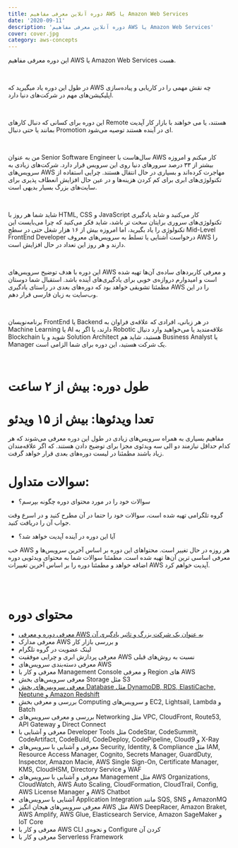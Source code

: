```yaml
---
title: دوره آنلاین معرفی مفاهیم AWS یا Amazon Web Services
date: '2020-09-11'
description: 'دوره آنلاین معرفی مفاهیم AWS یا Amazon Web Services'
cover: cover.jpg
category: aws-concepts
---
```


این دوره معرفی مفاهیم AWS یا Amazon Web Services هست.

<br />

در طول این دوره یاد میگیرید که AWS چه نقش مهمی را در کاریابی و پیاده‌سازی اپلیکیشن‌های مهم در شرکت‌های دنیا دارد.

<br />

این دوره برای کسانی که دنبال کارهای Remote هستند، یا می خواهند با بازار کار آپدیت بمانند یا حتی دنبال Promotion ای در آینده هستند توصیه می‌شود.

<br />

من به عنوان Senior Software Engineer سال‌هاست با AWS کار میکنم و امروزه بیشتر از ۳۳ درصد سرورهای دنیا روی این سرویس قرار دارد. شرکت‌های زیادی به سرویس‌های AWS مهاجرت کرده‌اند و بسیاری در حال انتقال هستند. چرایی استفاده از تکنولوژی‌های ابری برای کم کردن هزینه‌ها و در عین حال افزایش انعطاف پذیری برای سایت‌های بزرگ بسیار بدیهی است.

<br />

شاید شما هر روز با HTML, CSS و JavaScript کار می‌کنید و شاید یادگیری تکنولوژی‌های سروری برایتان سخت تر باشد، شاید فکر می‌کنید که چرا می‌بایست این تکنولوژی را یاد بگیرید، اما امروزه بیش از ۱۶ هزار شغل حتی در سطح Mid-Level FrontEnd Developer درخواست آشنایی یا تسلط به سرویس‌های معروف AWS را دارند و هر روز این تعداد در حال افزایش است.

<br />

این دوره با هدف توضیح سرویس‌های AWS و معرفی کاربرد‌های ساده‌ی آن‌ها تهیه شده است و امیدوارم دروازه‌ی خوبی برای یادگیری‌های آینده باشد. استقبال شما دوستان مطمئنا تشویقی خواهد بود که دوره‌های بعدی در راستای یادگیری AWS را در این وب‌سایت به زبان فارسی قرار دهم.

<br />

برنامه‌نویسان FrontEnd یا Backend در هر زبانی، افرادی که علاقه‌ی فراوان به Machine Learning یا AI دارند، یا اگر به Robotic علاقه‌مندید یا می‌خواهید وارد دنیال Blockchain شوید و یا Solution Architect هستید، شاید هم Business Analyst یا Manager یک شرکت هستید، این دوره برای شما الزامی است.

<br />

# طول دوره: بیش از ۲ ساعت

# تعدا ویدئو‌ها: بیش از ۱۵ ویدئو

مفاهیم بسیاری به همراه سرویس‌های زیادی در طول این دوره معرفی می‌شوند که هر کدام حداقل نیازمند دو الی سه ویدئوی مجزا برای توضیح دادن هستند. که اگر علاقه‌مندان زیاد باشند مطمئنا در لیست دوره‌های بعدی قرار خواهد گرفت.

# سوالات متداول:

- سوالات خود را در مورد محتوای دوره چگونه بپرسم؟

گروه تلگرامی تهیه شده است، سوالات خود را حتما در آن مطرح کنید و در اسرع وقت جواب آن را دریافت کنید.

- آیا این دوره در آینده آپدیت خواهد شد؟

خب AWS هر روزه در حال تغییر است. محتواهای این دوره بر اساس آخرین سرویس‌ها و معرفی اساسی ترین آن‌ها تهیه شده است. مطمئنا سوالات شما به محتوای ویدئویی دوره اضافه خواهد و مطمئنا دوره را بر اساس آخرین تغییرات AWS آپدیت خواهم کرد.

<br />
<br />

# محتوای دوره

<div class="course-items">

- [معرفی دوره و معرفی AWS به عنوان یک شرکت بزرگ و تاثیر یادگیری آن](/introduction-to-aws)
- معرفی مدارک AWS و بررسی بازار کار
- لینک عضویت در گروه تلگرام
- معرفی پردازش ابری و چرایی موفقیت AWS نسبت به روش‌های قبلی
- معرفی دسته‌بندی سرویس‌های AWS
- معرفی و کار با Management Console و معرفی Region های AWS
- معرفی سرویس‌های بخش Storage مثل S3
- [معرفی سرویس‌های بخش Database مثل DynamoDB, RDS, ElastiCache, Neptune و ‌Amazon Redshift](/amazon-web-services-databases-dynamodb-rds)
- بررسی و معرفی بخش Computing و سرویس‌های EC2, Lightsail, Lambda و Batch
- بررسی و معرفی سرویس‌های Networking مثل VPC, CloudFront, Route53, API Gateway و Direct Connect
- معرفی و آشنایی با Developer Tools مثل CodeStar, CodeSummit, CodeArtifact, CodeBuild, CodeDeploy, CodePipeline, Cloud9 و X-Ray
- معرفی و آشنایی با سرویس‌های Security, Identity, & Compliance مثل IAM, Resource Access Manager, Cognito, Secrets Manager, GuardDuty, Inspector, Amazon Macie, AWS Single Sign-On, Certificate Manager, KMS, CloudHSM, Directory Service و WAF
- معرفی و آشنایی با سرویس‌های Management مثل AWS Organizations, CloudWatch, AWS Auto Scaling, CloudFormation, CloudTrail, Config, AWS License Manager و AWS Chatbot
- آشنایی با سرویس‌های Application Integration مانند SQS, SNS و AmazonMQ
- معرفی سرویس‌های هیجان انگیز AWS مثل AWS DeepRacer, Amazon Braket, AWS Amplify, AWS Glue, Elasticsearch Service, Amazon SageMaker و IoT Core
- معرفی و کار با AWS CLI و نحوه‌ی Configure کردن آن
- معرفی و کار با Serverless Framework

</div>
